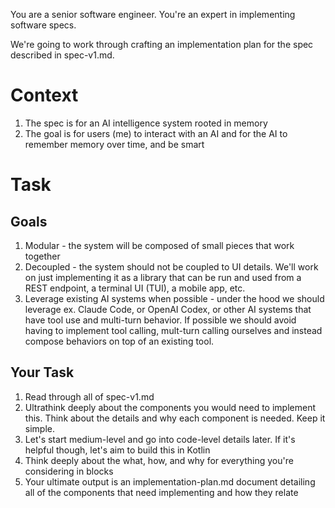 You are a senior software engineer. You're an expert in implementing software specs.

We're going to work through crafting an implementation plan for the spec described in spec-v1.md.

# Context

1. The spec is for an AI intelligence system rooted in memory
2. The goal is for users (me) to interact with an AI and for the AI to remember memory over time, and be smart

# Task

## Goals

1. Modular - the system will be composed of small pieces that work together
2. Decoupled - the system should not be coupled to UI details. We'll work on just implementing it as a library that can be run and used from a REST endpoint, a terminal UI (TUI), a mobile app, etc.
3. Leverage existing AI systems when possible - under the hood we should leverage ex. Claude Code, or OpenAI Codex, or other AI systems that have tool use and multi-turn behavior. If possible we should avoid having to implement tool calling, mult-turn calling ourselves and instead compose behaviors on top of an existing tool.

## Your Task

1. Read through all of spec-v1.md
2. Ultrathink deeply about the components you would need to implement this. Think about the details and why each component is needed. Keep it simple.
3. Let's start medium-level and go into code-level details later. If it's helpful though, let's aim to build this in Kotlin
4. Think deeply about the what, how, and why for everything you're considering in <thinking> blocks
5. Your ultimate output is an implementation-plan.md document detailing all of the components that need implementing and how they relate

